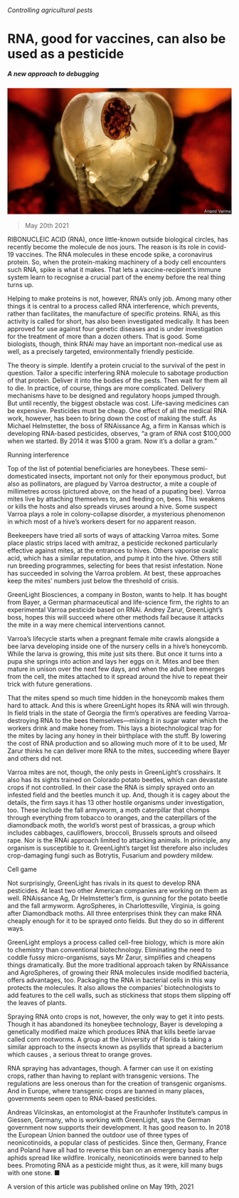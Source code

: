 ###### Controlling agricultural pests

# RNA, good for vaccines, can also be used as a pesticide 

##### A new approach to debugging 

![image](images/20210522_stp511.jpg) 

> May 20th 2021 

RIBONUCLEIC ACID (RNA), once little-known outside biological circles, has recently become the molecule de nos jours. The reason is its role in covid-19 vaccines. The RNA molecules in these encode spike, a coronavirus protein. So, when the protein-making machinery of a body cell encounters such RNA, spike is what it makes. That lets a vaccine-recipient’s immune system learn to recognise a crucial part of the enemy before the real thing turns up.

Helping to make proteins is not, however, RNA’s only job. Among many other things it is central to a process called RNA interference, which prevents, rather than facilitates, the manufacture of specific proteins. RNAi, as this activity is called for short, has also been investigated medically. It has been approved for use against four genetic diseases and is under investigation for the treatment of more than a dozen others. That is good. Some biologists, though, think RNAi may have an important non-medical use as well, as a precisely targeted, environmentally friendly pesticide.


The theory is simple. Identify a protein crucial to the survival of the pest in question. Tailor a specific interfering RNA molecule to sabotage production of that protein. Deliver it into the bodies of the pests. Then wait for them all to die. In practice, of course, things are more complicated. Delivery mechanisms have to be designed and regulatory hoops jumped through. But until recently, the biggest obstacle was cost. Life-saving medicines can be expensive. Pesticides must be cheap. One effect of all the medical RNA work, however, has been to bring down the cost of making the stuff. As Michael Helmstetter, the boss of RNAissance Ag, a firm in Kansas which is developing RNA-based pesticides, observes, “a gram of RNA cost $100,000 when we started. By 2014 it was $100 a gram. Now it’s a dollar a gram.”

Running interference

Top of the list of potential beneficiaries are honeybees. These semi-domesticated insects, important not only for their eponymous product, but also as pollinators, are plagued by Varroa destructor, a mite a couple of millimetres across (pictured above, on the head of a pupating bee). Varroa mites live by attaching themselves to, and feeding on, bees. This weakens or kills the hosts and also spreads viruses around a hive. Some suspect Varroa plays a role in colony-collapse disorder, a mysterious phenomenon in which most of a hive’s workers desert for no apparent reason.

Beekeepers have tried all sorts of ways of attacking Varroa mites. Some place plastic strips laced with amitraz, a pesticide reckoned particularly effective against mites, at the entrances to hives. Others vaporise oxalic acid, which has a similar reputation, and pump it into the hive. Others still run breeding programmes, selecting for bees that resist infestation. None has succeeded in solving the Varroa problem. At best, these approaches keep the mites’ numbers just below the threshold of crisis.

GreenLight Biosciences, a company in Boston, wants to help. It has bought from Bayer, a German pharmaceutical and life-science firm, the rights to an experimental Varroa pesticide based on RNAi. Andrey Zarur, GreenLight’s boss, hopes this will succeed where other methods fail because it attacks the mite in a way mere chemical interventions cannot.

Varroa’s lifecycle starts when a pregnant female mite crawls alongside a bee larva developing inside one of the nursery cells in a hive’s honeycomb. While the larva is growing, this mite just sits there. But once it turns into a pupa she springs into action and lays her eggs on it. Mites and bee then mature in unison over the next few days, and when the adult bee emerges from the cell, the mites attached to it spread around the hive to repeat their trick with future generations.

That the mites spend so much time hidden in the honeycomb makes them hard to attack. And this is where GreenLight hopes its RNA will win through. In field trials in the state of Georgia the firm’s operatives are feeding Varroa-destroying RNA to the bees themselves—mixing it in sugar water which the workers drink and make honey from. This lays a biotechnological trap for the mites by lacing any honey in their birthplace with the stuff. By lowering the cost of RNA production and so allowing much more of it to be used, Mr Zarur thinks he can deliver more RNA to the mites, succeeding where Bayer and others did not.

Varroa mites are not, though, the only pests in GreenLight’s crosshairs. It also has its sights trained on Colorado potato beetles, which can devastate crops if not controlled. In their case the RNA is simply sprayed onto an infested field and the beetles munch it up. And, though it is cagey about the details, the firm says it has 13 other hostile organisms under investigation, too. These include the fall armyworm, a moth caterpillar that chomps through everything from tobacco to oranges, and the caterpillars of the diamondback moth, the world’s worst pest of brassicas, a group which includes cabbages, cauliflowers, broccoli, Brussels sprouts and oilseed rape. Nor is the RNAi approach limited to attacking animals. In principle, any organism is susceptible to it. GreenLight’s target list therefore also includes crop-damaging fungi such as Botrytis, Fusarium and powdery mildew.

Cell game

Not surprisingly, GreenLight has rivals in its quest to develop RNA pesticides. At least two other American companies are working on them as well. RNAissance Ag, Dr Helmstetter’s firm, is gunning for the potato beetle and the fall armyworm. AgroSpheres, in Charlottesville, Virginia, is going after Diamondback moths. All three enterprises think they can make RNA cheaply enough for it to be sprayed onto fields. But they do so in different ways.

GreenLight employs a process called cell-free biology, which is more akin to chemistry than conventional biotechnology. Eliminating the need to coddle fussy micro-organisms, says Mr Zarur, simplifies and cheapens things dramatically. But the more traditional approach taken by RNAissance and AgroSpheres, of growing their RNA molecules inside modified bacteria, offers advantages, too. Packaging the RNA in bacterial cells in this way protects the molecules. It also allows the companies’ biotechnologists to add features to the cell walls, such as stickiness that stops them slipping off the leaves of plants.

Spraying RNA onto crops is not, however, the only way to get it into pests. Though it has abandoned its honeybee technology, Bayer is developing a genetically modified maize which produces RNA that kills beetle larvae called corn rootworms. A group at the University of Florida is taking a similar approach to the insects known as psyllids that spread a bacterium which causes , a serious threat to orange groves.

RNA spraying has advantages, though. A farmer can use it on existing crops, rather than having to replant with transgenic versions. The regulations are less onerous than for the creation of transgenic organisms. And in Europe, where transgenic crops are banned in many places, governments seem open to RNA-based pesticides.

Andreas Vilcinskas, an entomologist at the Fraunhofer Institute’s campus in Giessen, Germany, who is working with GreenLight, says the German government now supports their development. It has good reason to. In 2018 the European Union banned the outdoor use of three types of neonicotinoids, a popular class of pesticides. Since then, Germany, France and Poland have all had to reverse this ban on an emergency basis after aphids spread like wildfire. Ironically, neonicotinoids were banned to help bees. Promoting RNA as a pesticide might thus, as it were, kill many bugs with one stone. ■

A version of this article was published online on May 19th, 2021

